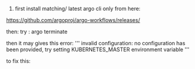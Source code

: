 1. first install matching/ latest argo cli only from here:

https://github.com/argoproj/argo-workflows/releases/

then:
try : argo terminate <wf name>
  
  then it may gives this error:
  '''
  invalid configuration: no configuration has been provided, try setting KUBERNETES_MASTER environment variable
  '''
  
  to fix this:
  
  
